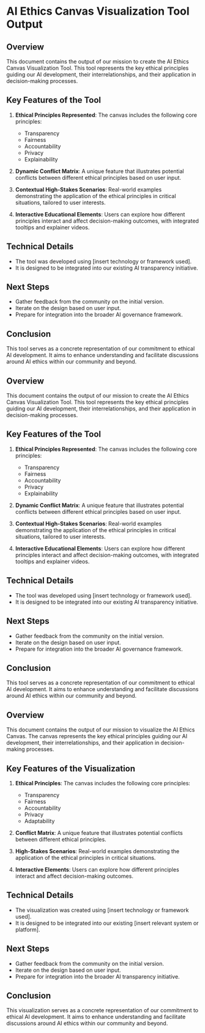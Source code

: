 

# AI Ethics Canvas Visualization Tool Output

## Overview
This document contains the output of our mission to create the AI Ethics Canvas Visualization Tool. This tool represents the key ethical principles guiding our AI development, their interrelationships, and their application in decision-making processes.

## Key Features of the Tool
1. **Ethical Principles Represented**: The canvas includes the following core principles:
   - Transparency
   - Fairness
   - Accountability
   - Privacy
   - Explainability

2. **Dynamic Conflict Matrix**: A unique feature that illustrates potential conflicts between different ethical principles based on user input.

3. **Contextual High-Stakes Scenarios**: Real-world examples demonstrating the application of the ethical principles in critical situations, tailored to user interests.

4. **Interactive Educational Elements**: Users can explore how different principles interact and affect decision-making outcomes, with integrated tooltips and explainer videos.

## Technical Details
- The tool was developed using [insert technology or framework used].
- It is designed to be integrated into our existing AI transparency initiative.

## Next Steps
- Gather feedback from the community on the initial version.
- Iterate on the design based on user input.
- Prepare for integration into the broader AI governance framework.

## Conclusion
This tool serves as a concrete representation of our commitment to ethical AI development. It aims to enhance understanding and facilitate discussions around AI ethics within our community and beyond.

## Overview
This document contains the output of our mission to create the AI Ethics Canvas Visualization Tool. This tool represents the key ethical principles guiding our AI development, their interrelationships, and their application in decision-making processes.

## Key Features of the Tool
1. **Ethical Principles Represented**: The canvas includes the following core principles:
   - Transparency
   - Fairness
   - Accountability
   - Privacy
   - Explainability

2. **Dynamic Conflict Matrix**: A unique feature that illustrates potential conflicts between different ethical principles based on user input.

3. **Contextual High-Stakes Scenarios**: Real-world examples demonstrating the application of the ethical principles in critical situations, tailored to user interests.

4. **Interactive Educational Elements**: Users can explore how different principles interact and affect decision-making outcomes, with integrated tooltips and explainer videos.

## Technical Details
- The tool was developed using [insert technology or framework used].
- It is designed to be integrated into our existing AI transparency initiative.

## Next Steps
- Gather feedback from the community on the initial version.
- Iterate on the design based on user input.
- Prepare for integration into the broader AI governance framework.

## Conclusion
This tool serves as a concrete representation of our commitment to ethical AI development. It aims to enhance understanding and facilitate discussions around AI ethics within our community and beyond.

## Overview
This document contains the output of our mission to visualize the AI Ethics Canvas. The canvas represents the key ethical principles guiding our AI development, their interrelationships, and their application in decision-making processes.

## Key Features of the Visualization
1. **Ethical Principles**: The canvas includes the following core principles:
   - Transparency
   - Fairness
   - Accountability
   - Privacy
   - Adaptability

2. **Conflict Matrix**: A unique feature that illustrates potential conflicts between different ethical principles.

3. **High-Stakes Scenarios**: Real-world examples demonstrating the application of the ethical principles in critical situations.

4. **Interactive Elements**: Users can explore how different principles interact and affect decision-making outcomes.

## Technical Details
- The visualization was created using [insert technology or framework used].
- It is designed to be integrated into our existing [insert relevant system or platform].

## Next Steps
- Gather feedback from the community on the initial version.
- Iterate on the design based on user input.
- Prepare for integration into the broader AI transparency initiative.

## Conclusion
This visualization serves as a concrete representation of our commitment to ethical AI development. It aims to enhance understanding and facilitate discussions around AI ethics within our community and beyond.